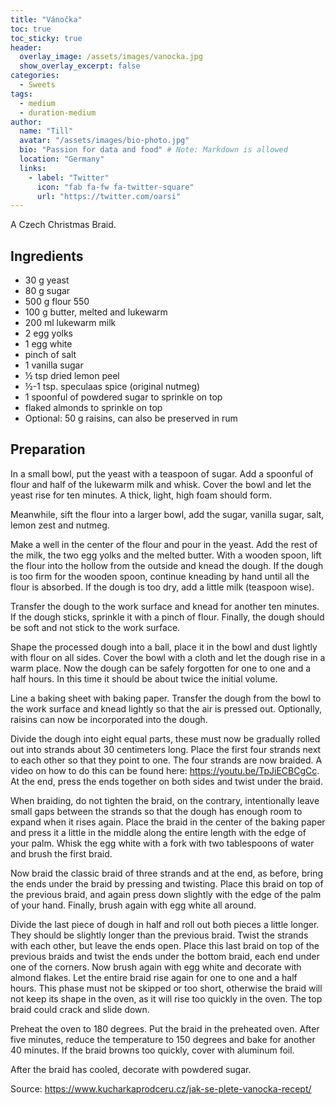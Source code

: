 ```yaml
---
title: "Vánočka"
toc: true
toc_sticky: true
header:
  overlay_image: /assets/images/vanocka.jpg
  show_overlay_excerpt: false
categories:
  - Sweets
tags:
  - medium 
  - duration-medium
author:
  name: "Till"
  avatar: "/assets/images/bio-photo.jpg"
  bio: "Passion for data and food" # Note: Markdown is allowed
  location: "Germany"
  links:
    - label: "Twitter"
      icon: "fab fa-fw fa-twitter-square"
      url: "https://twitter.com/oarsi"
---
```


A Czech Christmas Braid.

## Ingredients
* 30 g yeast
* 80 g sugar
* 500 g flour 550
* 100 g butter, melted and lukewarm
* 200 ml lukewarm milk
* 2 egg yolks
* 1 egg white
* pinch of salt
* 1 vanilla sugar
* ½ tsp dried lemon peel
* ½-1 tsp. speculaas spice (original nutmeg)
* 1 spoonful of powdered sugar to sprinkle on top
* flaked almonds to sprinkle on top
* Optional: 50 g raisins, can also be preserved in rum

## Preparation
In a small bowl, put the yeast with a teaspoon of sugar. Add a spoonful of flour and half of the lukewarm milk and whisk. Cover the bowl and let the yeast rise for ten minutes. A thick, light, high foam should form. 

Meanwhile, sift the flour into a larger bowl, add the sugar, vanilla sugar, salt, lemon zest and nutmeg.

Make a well in the center of the flour and pour in the yeast. Add the rest of the milk, the two egg yolks and the melted butter. With a wooden spoon, lift the flour into the hollow from the outside and knead the dough. If the dough is too firm for the wooden spoon, continue kneading by hand until all the flour is absorbed. If the dough is too dry, add a little milk (teaspoon wise).

Transfer the dough to the work surface and knead for another ten minutes. If the dough sticks, sprinkle it with a pinch of flour. Finally, the dough should be soft and not stick to the work surface.

Shape the processed dough into a ball, place it in the bowl and dust lightly with flour on all sides. Cover the bowl with a cloth and let the dough rise in a warm place. Now the dough can be safely forgotten for one to one and a half hours. In this time it should be about twice the initial volume. 

Line a baking sheet with baking paper. Transfer the dough from the bowl to the work surface and knead lightly so that the air is pressed out. Optionally, raisins can now be incorporated into the dough.

Divide the dough into eight equal parts, these must now be gradually rolled out into strands about 30 centimeters long. Place the first four strands next to each other so that they point to one. The four strands are now braided. A video on how to do this can be found here: https://youtu.be/TpJiECBCgCc. At the end, press the ends together on both sides and twist under the braid.

When braiding, do not tighten the braid, on the contrary, intentionally leave small gaps between the strands so that the dough has enough room to expand when it rises again. Place the braid in the center of the baking paper and press it a little in the middle along the entire length with the edge of your palm. Whisk the egg white with a fork with two tablespoons of water and brush the first braid.

Now braid the classic braid of three strands and at the end, as before, bring the ends under the braid by pressing and twisting. Place this braid on top of the previous braid, and again press down slightly with the edge of the palm of your hand. Finally, brush again with egg white all around. 

Divide the last piece of dough in half and roll out both pieces a little longer. They should be slightly longer than the previous braid. Twist the strands with each other, but leave the ends open. Place this last braid on top of the previous braids and twist the ends under the bottom braid, each end under one of the corners. Now brush again with egg white and decorate with almond flakes. Let the entire braid rise again for one to one and a half hours. This phase must not be skipped or too short, otherwise the braid will not keep its shape in the oven, as it will rise too quickly in the oven. The top braid could crack and slide down.

Preheat the oven to 180 degrees. Put the braid in the preheated oven. After five minutes, reduce the temperature to 150 degrees and bake for another 40 minutes. If the braid browns too quickly, cover with aluminum foil.

After the braid has cooled, decorate with powdered sugar.

Source: https://www.kucharkaprodceru.cz/jak-se-plete-vanocka-recept/
